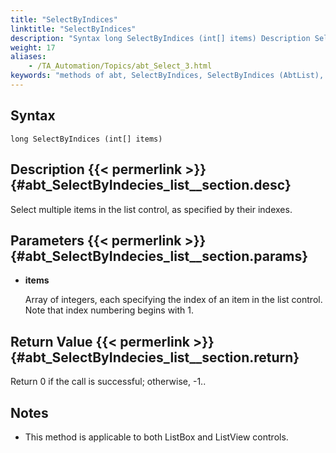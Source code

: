 ```yaml
--- 
title: "SelectByIndices"
linktitle: "SelectByIndices"
description: "Syntax long SelectByIndices (int[] items) Description Select multiple items in the list control, as specified by their indexes. Parameters items Array of integers, each specifying the index of an item ..."
weight: 17
aliases: 
    - /TA_Automation/Topics/abt_Select_3.html
keywords: "methods of abt, SelectByIndices, SelectByIndices (AbtList), AbtList, selectbyindices, abtlist selectbyindices, select multiple items in list by indices, pick up more than one items in list by indexes"
---
```


## Syntax

`long SelectByIndices (int[] items)`

## Description {{< permerlink >}} {#abt_SelectByIndecies_list__section.desc} 

Select multiple items in the list control, as specified by their indexes.

## Parameters {{< permerlink >}} {#abt_SelectByIndecies_list__section.params} 

-   **items**

    Array of integers, each specifying the index of an item in the list control. Note that index numbering begins with 1.


## Return Value {{< permerlink >}} {#abt_SelectByIndecies_list__section.return} 

Return 0 if the call is successful; otherwise, -1..

## Notes

-   This method is applicable to both ListBox and ListView controls.




